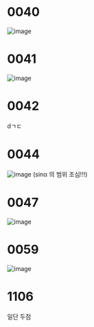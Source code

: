 # 0040
![image](https://github.com/creepereye1204/TIL/assets/112455232/6b82a8a7-f944-4995-b6ac-edbdfdbb6150)

# 0041
![image](https://github.com/creepereye1204/TIL/assets/112455232/158aa9d2-25a9-4800-ad9b-e11344e4217d)

# 0042
dㄱㄷ

# 0044
![image](https://github.com/creepereye1204/TIL/assets/112455232/3aaf539a-7394-4ee7-ad68-51cd0dfb9339)
(sinα 의 범위 조심!!!)

# 0047
![image](https://github.com/creepereye1204/TIL/assets/112455232/06268bbf-8b7d-4499-970e-308af344d157)

# 0059
![image](https://github.com/creepereye1204/TIL/assets/112455232/e64bd559-bd1d-4919-a77d-61cda44ef305)

# 1106
일단 두점


